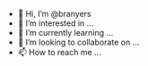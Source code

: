 - 👋 Hi, I’m @branyers
- 👀 I’m interested in ...
- 🌱 I’m currently learning ...
- 💞️ I’m looking to collaborate on ...
- 📫 How to reach me ...

<!---
branyers/branyers is a ✨ special ✨ repository because its `README.md` (this file) appears on your GitHub profile.
You can click the Preview link to take a look at your changes.
--->
